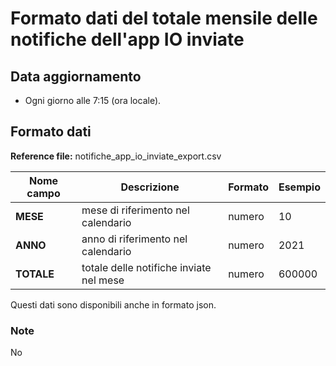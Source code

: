 # Formato dati del totale mensile delle notifiche dell'app IO inviate

## Data aggiornamento
- Ogni giorno alle 7:15 (ora locale). 

## Formato dati

**Reference file:** notifiche_app_io_inviate_export.csv<br>

| Nome campo                  | Descrizione                       | Formato                       | Esempio             |
|-----------------------------|-----------------------------------|-------------------------------|---------------------|
| **MESE**       | mese di riferimento nel calendario             | numero                   | 10       |
| **ANNO**  | anno di riferimento nel calendario  |   numero     |        2021         |
| **TOTALE**       | totale delle notifiche inviate nel mese | numero            | 600000            |


Questi dati sono disponibili anche in formato json.

### Note
No
